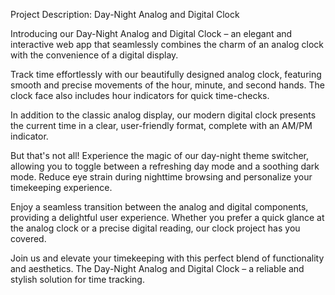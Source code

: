 Project Description: Day-Night Analog and Digital Clock

Introducing our Day-Night Analog and Digital Clock – an elegant and interactive web app that seamlessly combines the charm of an analog clock with the convenience of a digital display.

Track time effortlessly with our beautifully designed analog clock, featuring smooth and precise movements of the hour, minute, and second hands. The clock face also includes hour indicators for quick time-checks.

In addition to the classic analog display, our modern digital clock presents the current time in a clear, user-friendly format, complete with an AM/PM indicator.

But that's not all! Experience the magic of our day-night theme switcher, allowing you to toggle between a refreshing day mode and a soothing dark mode. Reduce eye strain during nighttime browsing and personalize your timekeeping experience.

Enjoy a seamless transition between the analog and digital components, providing a delightful user experience. Whether you prefer a quick glance at the analog clock or a precise digital reading, our clock project has you covered.

Join us and elevate your timekeeping with this perfect blend of functionality and aesthetics. The Day-Night Analog and Digital Clock – a reliable and stylish solution for time tracking.
